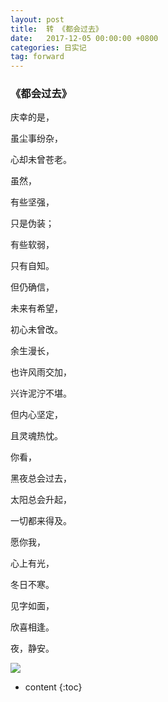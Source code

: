 ```yaml
---
layout: post
title:  转 《都会过去》
date:   2017-12-05 00:00:00 +0800
categories: 日实记
tag: forward
---
```

### 《都会过去》

庆幸的是，

虽尘事纷杂，

心却未曾苍老。



虽然，

有些坚强，

只是伪装；



有些软弱，

只有自知。



但仍确信，

未来有希望，

初心未曾改。



余生漫长，

也许风雨交加，

兴许泥泞不堪。



但内心坚定，

且灵魂热忱。



你看，

黑夜总会过去，

太阳总会升起，

一切都来得及。



愿你我，

心上有光，

冬日不寒。



见字如面，

欣喜相逢。



夜，静安。



![](/images/微信图片_20171205164534.jpg)
* content
{:toc}
